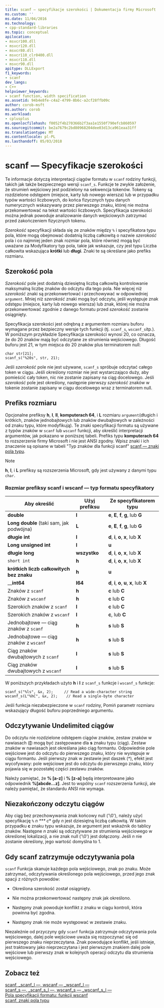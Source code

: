 ```yaml
---
title: scanf — specyfikacje szerokości | Dokumentacja firmy Microsoft
ms.custom: ''
ms.date: 11/04/2016
ms.technology:
- cpp-standard-libraries
ms.topic: conceptual
apilocation:
- msvcr100.dll
- msvcr120.dll
- msvcr80.dll
- msvcr110_clr0400.dll
- msvcr110.dll
- msvcr90.dll
apitype: DLLExport
f1_keywords:
- scanf
dev_langs:
- C++
helpviewer_keywords:
- scanf function, width specification
ms.assetid: 94b4e8fe-c4a2-4799-8b6c-a2cf28ffb09c
author: corob-msft
ms.author: corob
ms.workload:
- cplusplus
ms.openlocfilehash: f0052f4b270366b2f3aa1e1550f790efcb860597
ms.sourcegitcommit: be2a7679c2bd80968204dee03d13ca961eaa31ff
ms.translationtype: MT
ms.contentlocale: pl-PL
ms.lasthandoff: 05/03/2018
---
```

# <a name="scanf-width-specification"></a>scanf — Specyfikacje szerokości
Te informacje dotyczą interpretacji ciągów formatu w `scanf` rodziny funkcji, takich jak także bezpiecznego wersji `scanf_s`. Funkcje te zwykle założenie, że strumień wejściowy jest podzielony na sekwencja tokenów. Tokeny są rozdzielone odstępem (miejsce, karty lub nowego wiersza) lub w przypadku typów wartości liczbowych, do końca fizycznych typu danych numerycznych wskazywany przez pierwszego znaku, której nie można przekonwertować na tekst wartości liczbowych. Specyfikacja szerokości można jednak powoduje analizowanie danych wejściowych zatrzymać przed zakończeniem fizycznych tokenu.  
  
 *Szerokość* specyfikacji składa się ze znaków między `%` i specyfikatora typu pola, które mogą obejmować dodatnią liczbą całkowitą o nazwie *szerokość* pola i co najmniej jeden znak rozmiar pola, które również mogą być uważane za Modyfikatory typ pola, takie jak wskazuje, czy jest typu Liczba całkowita wskazująca **krótki** lub **długi**. Znaki te są określane jako prefiks rozmiaru.  
  
## <a name="the-width-field"></a>Szerokość pola  
 *Szerokość* pole jest dodatnią dziesiętną liczbą całkowitą kontrolowanie maksymalną liczbę znaków do odczytu dla tego pola. Nie więcej niż *szerokość* znaki są przekonwertować i przechowywać w odpowiedniej `argument`. Mniej niż *szerokość* znaki mogą być odczytu, jeśli występuje znak odstępu (miejsce, karty lub nowego wiersza) lub znak, której nie można przekonwertować zgodnie z danego formatu przed *szerokość* zostanie osiągnięty.  
  
 Specyfikacja szerokości jest odrębną z argumentem rozmiaru buforu wymagane przez bezpieczny wersje tych funkcji (tj. `scanf_s`, `wscanf_s`itp.). W poniższym przykładzie Specyfikacja szerokości wynosi 20, co oznacza, że do 20 znaków mają być odczytane ze strumienia wejściowego. Długość buforu jest 21, w tym miejsca do 20 znaków plus terminatorem null:  
  
```  
char str[21];  
scanf_s("%20s", str, 21);  
```  
  
 Jeśli *szerokość* pole nie jest używane, `scanf_s` spróbuje odczytać całego token w ciągu. Jeśli określony rozmiar nie jest wystarczająco duży, aby pomieścić cały token, nic nie zostanie zapisany na ciąg docelowego. Jeśli *szerokość* pole jest określony, następnie pierwszy *szerokość* znaków w tokenie zostanie zapisany w ciągu docelowego wraz z terminatorem null.  
  
## <a name="the-size-prefix"></a>Prefiks rozmiaru  
 Opcjonalne prefiksy **h**, **l**, **ll**, **komputerach 64**, i **L** rozmiaru `argument`(długich i krótkich, znaków jednobajtowych lub znaków dwubajtowych w zależności od znaku typu, które modyfikują). Te znaki specyfikacji formatu są używane z typów znaków w `scanf` lub `wscanf` funkcji, aby określić interpretacji argumentów, jak pokazano w poniższej tabeli. Prefiks typu **komputerach 64** to rozszerzenie firmy Microsoft i nie jest ANSI zgodny. Wpisz znaki i ich znaczenie są opisane w tabeli "Typ znaków dla funkcji scanf" [scanf — znaki pola typu](../c-runtime-library/scanf-type-field-characters.md).  
  
> [!NOTE]
>  **h**, **l**, i **L** prefiksy są rozszerzenia Microsoft, gdy jest używany z danymi typu `char`.  
  
### <a name="size-prefixes-for-scanf-and-wscanf-format-type-specifiers"></a>Rozmiar prefiksy scanf i wscanf — typ formatu specyfikatory  
  
|Aby określić|Użyj prefiksu|Ze specyfikatorem typu|  
|----------------|----------------|-------------------------|  
|**double**|**l**|**e**, **E**, **f**, **g**, lub **G**|  
|**Long double** (taki sam, jak podwójna)|**L**|**e**, **E**, **f**, **g**, lub **G**|  
|**długie int**|**l**|**d**, **i**, **o**, **x**, lub **X**|  
|**Long unsigned int**|**l**|**u**|  
|**długie long**|**wszystko**|**d**, **i**, **o**, **x**, lub **X**|  
|`short int`|**h**|**d**, **i**, **o**, **x**, lub **X**|  
|**krótkich liczb całkowitych bez znaku**|**h**|**u**|  
|__**int64**|**I64**|**d**, **i**, **o**, **u**, **x**, lub **X**|  
|Znaków z `scanf`|**h**|**c** lub **C**|  
|Znaków z `wscanf`|**h**|**c** lub **C**|  
|Szerokich znaków z `scanf`|**l**|**c** lub **C**|  
|Szerokich znaków z `wscanf`|**l**|**c**, lub **C**|  
|Jednobajtowe — ciąg znaków z `scanf`|**h**|**s** lub **S**|  
|Jednobajtowe — ciąg znaków z `wscanf`|**h**|**s** lub **S**|  
|Ciąg znaków dwubajtowych z `scanf`|**l**|**s** lub **S**|  
|Ciąg znaków dwubajtowych z `wscanf`|**l**|**s** lub **S**|  
  
 W poniższych przykładach użyto **h** i **l** z `scanf_s` funkcje i `wscanf_s` funkcje:  
  
```  
scanf_s("%ls", &x, 2);     // Read a wide-character string  
wscanf_s(L"%hC", &x, 2);    // Read a single-byte character  
```  
  
 Jeśli funkcja niezabezpieczone w `scanf` rodziny, Pomiń parametr rozmiaru wskazujący długość buforu poprzedniego argumentu.  
  
## <a name="reading-undelimited-strings"></a>Odczytywanie Undelimited ciągów  
 Do odczytu nie rozdzielone odstępem ciągów znaków, zestaw znaków w nawiasach (**[**) mogą być zastępowane dla **s** znaku typu (ciąg). Zestaw znaków w nawiasach jest określana jako ciąg formantu. Odpowiednie pole wejściowe jest do odczytu do pierwszego znaku, który nie występuje w ciągu formantu. Jeśli pierwszy znak w zestawie jest daszek (**^**), efekt jest wycofywany: pole wejściowe jest do odczytu do pierwszego znaku, który pojawia się w pozostałej części zestawu znaków.  
  
 Należy pamiętać, że **% [a-z]** i **% [z-a]** będą interpretowane jako odpowiednik **%[abcde...z]**. Jest to wspólny `scanf` rozszerzenia funkcji, ale należy pamiętać, że standardu ANSI nie wymaga.  
  
## <a name="reading-unterminated-strings"></a>Niezakończony odczytu ciągów  
 Aby ciąg bez przechowywania znak końcowy null ('\0'), należy użyć specyfikację `%` *n *** c** gdy *n* jest dziesiętną liczbą całkowitą. W takim przypadku **c** znaku typu wskazuje, że argument jest wskaźnik do tablicy znaków. Następne *n* znaki są odczytywane ze strumienia wejściowego w określonej lokalizacji, a nie znak null ('\0') jest dołączony. Jeśli *n* nie zostanie określony, jego wartość domyślna to 1.  
  
## <a name="when-scanf-stops-reading-a-field"></a>Gdy scanf zatrzymuje odczytywania pola  
 `scanf` Funkcja skanuje każdego pola wejściowego, znak po znaku. Może zatrzymać, odczytywania określonego pola wejściowego, przed jego znak spacji z różnych powodów:  
  
-   Określona szerokość został osiągnięty.  
  
-   Nie można przekonwertować następny znak jak określono.  
  
-   Następny znak powoduje konflikt z znaku w ciągu kontroli, która powinna być zgodna.  
  
-   Następny znak nie może występować w zestawie znaku.  
  
 Niezależnie od przyczyny gdy `scanf` funkcja zatrzymuje odczytywania pola wejściowego, dalej pole wejściowe uważa się rozpoczynać się od pierwszego znaku nieprzeczytana. Znak powodujące konflikt, jeśli istnieje, jest traktowany jako nieprzeczytana i jest pierwszym znakiem dalej pole wejściowe lub pierwszy znak w kolejnych operacji odczytu dla strumienia wejściowego.  
  
## <a name="see-also"></a>Zobacz też  
 [scanf, _scanf_l —, wscanf — _wscanf_l —](../c-runtime-library/reference/scanf-scanf-l-wscanf-wscanf-l.md)   
 [scanf_s —, _scanf_s_l —, wscanf_s — _wscanf_s_l —](../c-runtime-library/reference/scanf-s-scanf-s-l-wscanf-s-wscanf-s-l.md)   
 [Pola specyfikacji formatu: funkcji wscanf](../c-runtime-library/format-specification-fields-scanf-and-wscanf-functions.md)   
 [scanf, znaki pola typu](../c-runtime-library/scanf-type-field-characters.md)